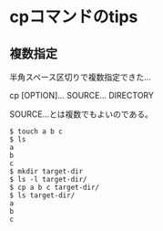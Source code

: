 # cpコマンドのtips

## 複数指定
半角スペース区切りで複数指定できた...

cp [OPTION]... SOURCE... DIRECTORY

SOURCE...とは複数でもよいのである。

```
$ touch a b c
$ ls
a
b
c
$ mkdir target-dir
$ ls -l target-dir/
$ cp a b c target-dir/
$ ls target-dir/
a
b
c
```
